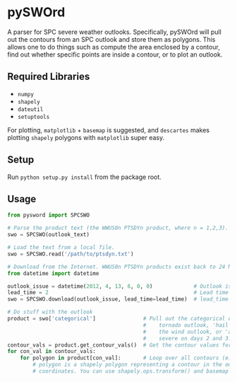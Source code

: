 # pySWOrd
A parser for SPC severe weather outlooks. Specifically, pySWOrd will pull out the contours from an SPC outlook and store them as polygons. This allows one to do things such as compute the area enclosed by a contour, find out whether specific points are inside a contour, or to plot an outlook.

## Required Libraries
* `numpy`
* `shapely`
* `dateutil`
* `setuptools`

For plotting, `matplotlib` + `basemap` is suggested, and `descartes` makes plotting `shapely` polygons with `matplotlib` super easy.

## Setup
Run `python setup.py install` from the package root.

## Usage
```python
from pysword import SPCSWO

# Parse the product text (the WWUS0n PTSDYn product, where n = 1,2,3).
swo = SPCSWO(outlook_text)

# Load the text from a local file.
swo = SPCSWO.read('/path/to/ptsdyn.txt')

# Download from the Internet. WWUS0n PTSDYn products exist back to 24 March 2005.
from datetime import datetime

outlook_issue = datetime(2012, 4, 13, 6, 0, 0)             # Outlook issuance time
lead_time = 2                                              # Lead time in the outlook in days
swo = SPCSWO.download(outlook_issue, lead_time=lead_time)  # lead_time defaults to 1 day if not specified.

# Do stuff with the outlook
product = swo['categorical']               # Pull out the categorical outlook (specify 'tornado' for the 
                                           #    tornado outlook, 'hail' for the hail outlook, 'wind' for
                                           #    the wind outlook, or 'any severe' for probability of any
                                           #    severe on days 2 and 3.).
contour_vals = product.get_contour_vals()  # Get the contour values for this outlook
for con_val in contour_vals:
    for polygon in product[con_val]:       # Loop over all contours (e.g. all SLGT risk areas)
        # polygon is a shapely polygon representing a contour in the outlook. The vertices are lat, lon
        # coordinates. You can use shapely.ops.transform() and basemap to transform to x, y coordinates.
```
